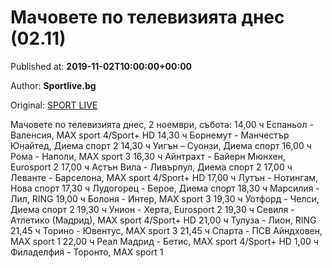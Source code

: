 
# Мачовете по телевизията днес (02.11)

Published at: **2019-11-02T10:00:00+00:00**

Author: **Sportlive.bg**

Original: [SPORT LIVE](https://www.sportlive.bg/worldfootball/worldfootballother/machovete-po-televiziqta-dnes-(0211)-1391013.html)

Мачовете по телевизията днес, 2 ноември, събота:
14,00 ч Еспаньол - Валенсия, MAX sport 4/Sport+ HD
14,30 ч Борнемут - Манчестър Юнайтед, Диема спорт 2
14,30 ч Уигън – Суонзи, Диема спорт
16,00 ч Рома - Наполи, MAX sport 3
16,30 ч Айнтрахт - Байерн Мюнхен, Eurosport 2
17,00 ч Астън Вила - Ливърпул, Диема спорт 2
17,00 ч Леванте - Барселона, MAX sport 4/Sport+ HD
17,00 ч Лутън - Нотингам, Нова спорт
17,30 ч Лудогорец - Берое, Диема спорт
18,30 ч Марсилия - Лил, RING
19,00 ч Болоня - Интер, MAX sport 3
19,30 ч Уотфорд - Челси, Диема спорт 2
19,30 ч Унион - Херта, Eurosport 2
19,30 ч Севиля - Атлетико (Мадрид), MAX sport 4/Sport+ HD
21,00 ч Тулуза - Лион, RING
21,45 ч Торино - Ювентус, MAX sport 3
21,45 ч Спарта - ПСВ Айндховен, MAX sport 1
22,00 ч Реал Мадрид - Бетис, MAX sport 4/Sport+ HD
1,00 ч Филаделфия - Торонто, MAX sport 1
